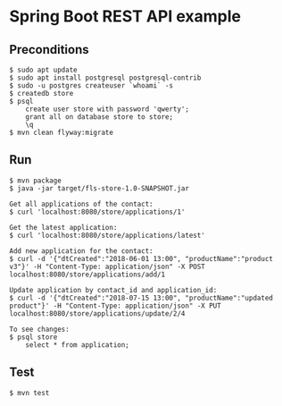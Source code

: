 # Spring Boot REST API example
## Preconditions
    $ sudo apt update
    $ sudo apt install postgresql postgresql-contrib
    $ sudo -u postgres createuser `whoami` -s
    $ createdb store
    $ psql
        create user store with password 'qwerty';
        grant all on database store to store;
        \q
    $ mvn clean flyway:migrate
## Run
    $ mvn package
    $ java -jar target/fls-store-1.0-SNAPSHOT.jar
    
    Get all applications of the contact:
    $ curl 'localhost:8080/store/applications/1'
    
    Get the latest application:
    $ curl 'localhost:8080/store/applications/latest'
    
    Add new application for the contact:
    $ curl -d '{"dtCreated":"2018-06-01 13:00", "productName":"product v3"}' -H "Content-Type: application/json" -X POST localhost:8080/store/applications/add/1
    
    Update application by contact_id and application_id:
    $ curl -d '{"dtCreated":"2018-07-15 13:00", "productName":"updated product"}' -H "Content-Type: application/json" -X PUT localhost:8080/store/applications/update/2/4
    
    To see changes:
    $ psql store
        select * from application;
## Test
    $ mvn test

    


